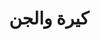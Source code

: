 ---
title: كيرة والجن
description: يرصد الفيلم حالة الغليان التي كانت يموج بها الشارع المصري بالتزامن مع اندلاع ثورة 1919، وهو الحدث الكبير الذي يوحد مصائر أحمد عبدالحي كيرة وعبدالقادر الجن ليشتركا في النضال ضد المحتل اﻹنجليزي.     
img: 6.jpg
quality: HDTS - 1080p
youtube: https://www.youtube.com/watch?v=KgyMVknHz-4
year: 2022
imdb: 8.2
time: 175
tags: 
  - أكشن
  - تاريخي
  - تشويق وإثارة
  - دراما
categories: أفلام عربى
sections: Movies
---